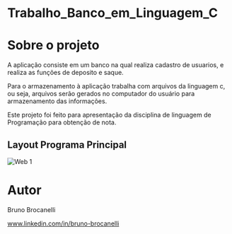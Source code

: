 # Trabalho_Banco_em_Linguagem_C

# Sobre o projeto

A aplicação consiste em um banco na qual realiza cadastro de usuarios, e realiza as funções de deposito e saque.

Para o armazenamento à aplicação trabalha com arquivos da linguagem c, ou seja, arquivos serão gerados no computador do usuário para armazenamento das informações.

Este projeto foi feito para apresentação da disciplina de linguagem de Programação para obtenção de nota.

## Layout Programa Principal
![Web 1](https://github.com/DevBruno01/Assets_Banco/blob/main/Tela_inicial.png)
# Autor

Bruno Brocanelli

www.linkedin.com/in/bruno-brocanelli
